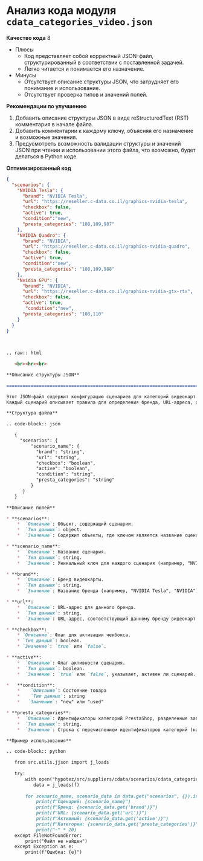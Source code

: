 # Анализ кода модуля `cdata_categories_video.json`

**Качество кода**
8
-  Плюсы
    - Код представляет собой корректный JSON-файл, структурированный в соответствии с поставленной задачей.
    - Легко читается и понимается его назначение.
-  Минусы
    - Отсутствует описание структуры JSON, что затрудняет его понимание и использование.
    - Отсутствует проверка типов и значений полей.

**Рекомендации по улучшению**
1.  Добавить описание структуры JSON в виде reStructuredText (RST) комментария в начале файла.
2.  Добавить комментарии к каждому ключу, объясняя его назначение и возможные значения.
3.  Предусмотреть возможность валидации структуры и значений JSON при чтении и использовании этого файла, что возможно, будет делаться в Python коде.

**Оптимизированный код**
```json
{
  "scenarios": {
    "NVIDIA Tesla": {
      "brand": "NVIDIA Tesla",
      "url": "https://reseller.c-data.co.il/graphics-nvidia-tesla",
      "checkbox": false,
      "active": true,
      "condition":"new",
      "presta_categories": "108,109,987"
    },
    "NVIDIA Quadro": {
      "brand": "NVIDIA",
      "url": "https://reseller.c-data.co.il/graphics-nvidia-quadro",
      "checkbox": false,
      "active": true,
      "condition":"new",
      "presta_categories": "108,109,988"
    },
    "Nvidia GPU": {
      "brand": "NVIDIA",
      "url": "https://reseller.c-data.co.il/graphics-nvidia-gtx-rtx",
      "checkbox": false,
      "active": true,
       "condition":"new",
      "presta_categories": "108,110"
    }
  }
}
```
```markdown
   
   
.. raw:: html

   <br><hr><br>

**Описание структуры JSON**

=========================================================================================

Этот JSON-файл содержит конфигурацию сценариев для категорий видеокарт.
Каждый сценарий описывает правила для определения бренда, URL-адреса, а также связанных с ним категорий.

**Структура файла**

.. code-block:: json

   {
     "scenarios": {
         "scenario_name": {
           "brand": "string",
           "url": "string",
           "checkbox": "boolean",
           "active": "boolean",
           "condition": "string",
           "presta_categories": "string"
         }
      }
   }

**Описание полей**

* **scenarios**:
    *  `Описание`: Объект, содержащий сценарии.
    *  `Тип данных`: object.
    *  `Значение`: Содержит объекты, где ключом является название сценария.

* **scenario_name**:
    *  `Описание`: Название сценария.
    *  `Тип данных`: string.
    *  `Значение`: Уникальный ключ для каждого сценария (например, "NVIDIA Tesla", "NVIDIA Quadro", "Nvidia GPU").

* **brand**:
    *  `Описание`: Бренд видеокарты.
    *  `Тип данных`: string.
    *  `Значение`: Название бренда (например, "NVIDIA Tesla", "NVIDIA").

* **url**:
    *  `Описание`: URL-адрес для данного бренда.
    *  `Тип данных`: string.
    *  `Значение`: URL-адрес, соответствующий данному бренду видеокарт (например, "https://reseller.c-data.co.il/graphics-nvidia-tesla").

* **checkbox**:
    * `Описание`: Флаг для активации чекбокса.
    * `Тип данных`: boolean.
    * `Значение`: `true` или `false`.

* **active**:
    *  `Описание`: Флаг активности сценария.
    *  `Тип данных`: boolean.
    *  `Значение`: `true` или `false`, указывает, активен ли сценарий.

*   **condition**:
    *    `Описание`: Состояние товара
    *    `Тип данных`: string
    *   `Значение`: "new" или "used"

* **presta_categories**:
    *  `Описание`: Идентификаторы категорий PrestaShop, разделенные запятыми.
    *  `Тип данных`: string.
    *  `Значение`: Строка с перечислением идентификаторов категорий (например, "108,109,987").

**Пример использования**

.. code-block:: python

   from src.utils.jjson import j_loads
   
   try:
       with open("hypotez/src/suppliers/cdata/scenarios/cdata_categories_video.json", 'r', encoding='utf-8') as f:
          data = j_loads(f)
          
       for scenario_name, scenario_data in data.get("scenarios", {}).items():
           print(f"Сценарий: {scenario_name}")
           print(f"Бренд: {scenario_data.get('brand')}")
           print(f"URL: {scenario_data.get('url')}")
           print(f"Активный: {scenario_data.get('active')}")
           print(f"Категории: {scenario_data.get('presta_categories')}")
           print("-" * 20)
   except FileNotFoundError:
       print("Файл не найден")
   except Exception as e:
       print(f"Ошибка: {e}")
```